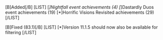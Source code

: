 [B]Added[/B]
[LIST]
[*]Nightfall event achievements (4)
[*]Dastardly Duos event achievements (19)
[*]Horrific Visions Revisited achievements (29)
[/LIST]

[B]Fixed (83.1)[/B]
[LIST]
[*]Version 11.1.5 should now also be available for filtering
[/LIST]